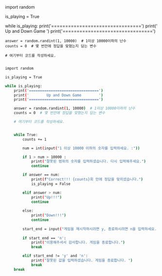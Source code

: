 import random

is_playing = True

while is_playing:
    print('================================')
    print('        Up and Down Game        ')
    print('================================')

    answer = random.randint(1, 10000)  # 1이상 10000이하의 난수
    counts = 0  # 몇 번만에 정답을 맞혔는지 담는 변수

    # 여기부터 코드를 작성하세요.


```bash 

import random

is_playing = True

while is_playing:
    print('================================')
    print('        Up and Down Game        ')
    print('================================')

    answer = random.randint(1, 10000)  # 1이상 10000이하의 난수  
    counts = 0  # 몇 번만에 정답을 맞혔는지 담는 변수

    # 여기부터 코드를 작성하세요.


    while True:
        counts += 1

        num = int(input("1 이상 10000 이하의 숫자를 입력하세요. :"))    

        if 1 > num > 10000 :
            print("잘못된 범위의 숫자를 입력하셨습니다. 다시 입력해주세요.")
            continue

        if answer == num:
            print(f"Correct!!! {counts}회 만에 정답을 맞히셨습니다.")
            is_playing = False

        elif answer > num:
            print("Up!!!")
            continue
        
        else:
            print("Down!!!")
            continue
    
        start_end = input("게임을 재시작하시려면 y, 종료하시려면 n을 입력하세요. :")
        
        if start_end == 'n':
            print("이용해주셔서 감사합니다. 게임을 종료합니다.")
            break

        elif start_end != 'y' and 'n':
            print("잘못된 값을 입력하셨습니다. 게임을 종료합니다. ")  
            break
    break

```